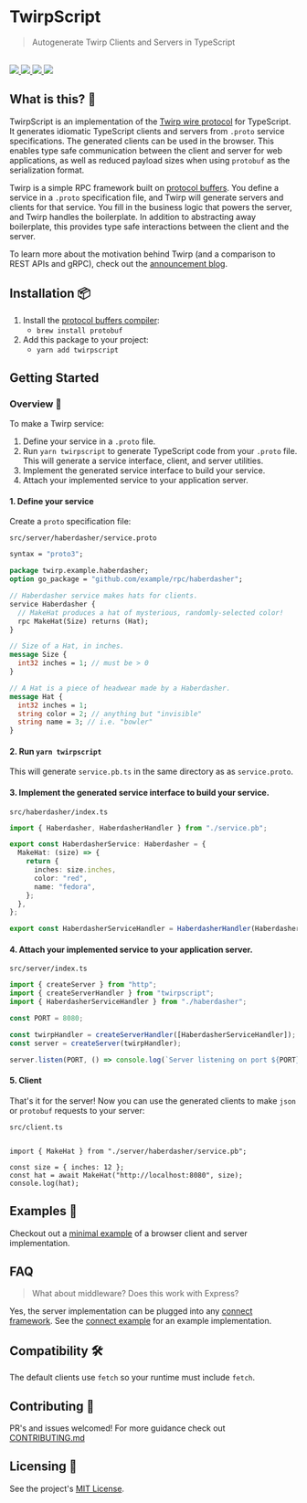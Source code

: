 # TwirpScript

<blockquote>Autogenerate Twirp Clients and Servers in TypeScript</blockquote>

<br />

<a href="https://www.npmjs.com/package/twirpscript">
  <img src="https://img.shields.io/npm/v/twirpscript.svg">
</a>
<a href="https://github.com/tatethurston/twirpscript/blob/master/LICENSE">
  <img src="https://img.shields.io/npm/l/twirpscript.svg">
</a>
<a href="https://www.npmjs.com/package/twirpscript">
  <img src="https://img.shields.io/npm/dy/twirpscript.svg">
</a>
<a href="https://github.com/tatethurston/twirpscript/actions/workflows/ci.yml">
  <img src="https://github.com/tatethurston/twirpscript/actions/workflows/ci.yml/badge.svg">
</a>

## What is this? 🧐

TwirpScript is an implementation of the [Twirp wire protocol](https://github.com/twitchtv/twirp/blob/main/PROTOCOL.md) for TypeScript. It generates idiomatic TypeScript clients and servers from `.proto` service specifications. The generated clients can be used in the browser. This enables type safe communication between the client and server for web applications, as well as reduced payload sizes when using `protobuf` as the serialization format.

Twirp is a simple RPC framework built on [protocol buffers](https://developers.google.com/protocol-buffers/). You define a service in a `.proto` specification file, and Twirp will generate servers and clients for that service. You fill in the business logic that powers the server, and Twirp handles the boilerplate. In addition to abstracting away boilerplate, this provides type safe interactions between the client and the server.

To learn more about the motivation behind Twirp (and a comparison to REST APIs and gRPC), check out the [announcement blog](https://blog.twitch.tv/en/2018/01/16/twirp-a-sweet-new-rpc-framework-for-go-5f2febbf35f/).

## Installation 📦

1. Install the [protocol buffers compiler](https://developers.google.com/protocol-buffers):
   - `brew install protobuf`
1. Add this package to your project:
   - `yarn add twirpscript`

## Getting Started

### Overview 📖

To make a Twirp service:

1. Define your service in a `.proto` file.
2. Run `yarn twirpscript` to generate TypeScript code from your `.proto` file. This will generate a service interface, client, and server utilities.
3. Implement the generated service interface to build your service.
4. Attach your implemented service to your application server.

#### 1. Define your service

Create a `proto` specification file:

`src/server/haberdasher/service.proto`

```protobuf
syntax = "proto3";

package twirp.example.haberdasher;
option go_package = "github.com/example/rpc/haberdasher";

// Haberdasher service makes hats for clients.
service Haberdasher {
  // MakeHat produces a hat of mysterious, randomly-selected color!
  rpc MakeHat(Size) returns (Hat);
}

// Size of a Hat, in inches.
message Size {
  int32 inches = 1; // must be > 0
}

// A Hat is a piece of headwear made by a Haberdasher.
message Hat {
  int32 inches = 1;
  string color = 2; // anything but "invisible"
  string name = 3; // i.e. "bowler"
}
```

#### 2. Run `yarn twirpscript`

This will generate `service.pb.ts` in the same directory as as `service.proto`.

#### 3. Implement the generated service interface to build your service.

`src/haberdasher/index.ts`

```ts
import { Haberdasher, HaberdasherHandler } from "./service.pb";

export const HaberdasherService: Haberdasher = {
  MakeHat: (size) => {
    return {
      inches: size.inches,
      color: "red",
      name: "fedora",
    };
  },
};

export const HaberdasherServiceHandler = HaberdasherHandler(HaberdasherService);
```

#### 4. Attach your implemented service to your application server.

`src/server/index.ts`

```ts
import { createServer } from "http";
import { createServerHandler } from "twirpscript";
import { HaberdasherServiceHandler } from "./haberdasher";

const PORT = 8080;

const twirpHandler = createServerHandler([HaberdasherServiceHandler]);
const server = createServer(twirpHandler);

server.listen(PORT, () => console.log(`Server listening on port ${PORT}`));
```

#### 5. Client

That's it for the server! Now you can use the generated clients to make `json` or `protobuf` requests to your server:

`src/client.ts`

```

import { MakeHat } from "./server/haberdasher/service.pb";

const size = { inches: 12 };
const hat = await MakeHat("http://localhost:8080", size);
console.log(hat);
```

## Examples 🚀

Checkout out a [minimal example](https://github.com/tatethurston/twirpscript/blob/main/examples/basic) of a browser client and server implementation.

## FAQ

> What about middleware? Does this work with Express?

Yes, the server implementation can be plugged into any [connect framework](https://www.npmjs.com/package/connect). See the [connect example](https://github.com/tatethurston/twirpscript/blob/main/examples/connect) for an example implementation.

## Compatibility 🛠

The default clients use `fetch` so your runtime must include `fetch`.

## Contributing 👫

PR's and issues welcomed! For more guidance check out [CONTRIBUTING.md](https://github.com/tatethurston/twirpscript/blob/main/CONTRIBUTING.md)

## Licensing 📃

See the project's [MIT License](https://github.com/tatethurston/twirpscript/blob/main/LICENSE).
